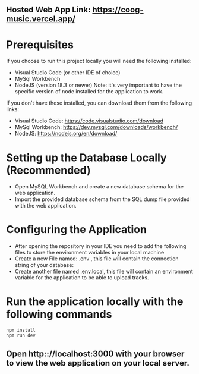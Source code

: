 ## Hosted Web App Link: https://coog-music.vercel.app/

# Prerequisites
If you choose to run this project locally you will need the following installed:
- Visual Studio Code (or other IDE of choice)
- MySql Workbench
- NodeJS (version 18.3 or newer)
Note: it's very important to have the specific version of node installed for the application to work.

If you don't have these installed, you can download them from the following links:
- Visual Studio Code: https://code.visualstudio.com/download
- MySql Workbench:  https://dev.mysql.com/downloads/workbench/
- NodeJS: https://nodejs.org/en/download/

# Setting up the Database Locally (Recommended) 
- Open MySQL Workbench and create a new database schema for the web application.
- Import the provided database schema from the SQL dump file provided with the web application.

# Configuring the Application
- After opening the repository in your IDE you need to add the following files to store the environment variables in your local machine    
- Create a new File named: .env , this file will contain the connection string of your database:
- Create another file named .env.local, this file will contain an environment variable for the application to be able to upload tracks.

# Run the application locally with the following commands
    npm install
    npm run dev

## Open http:://localhost:3000 with your browser to view the web application on your local server.
